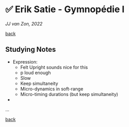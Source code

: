✅ Erik Satie - Gymnopédie Ⅰ
============================

*JJ van Zon, 2022*

[back](./README.md)

Studying Notes
--------------

- Expression:
    - Felt Upright sounds nice for this
    - p loud enough
    - Slow
    - Keep simultaneity
    - Micro-dynamics in soft-range
    - Micro-timing durations (but keep simultaneity)
- 

...

[back](./README.md)
